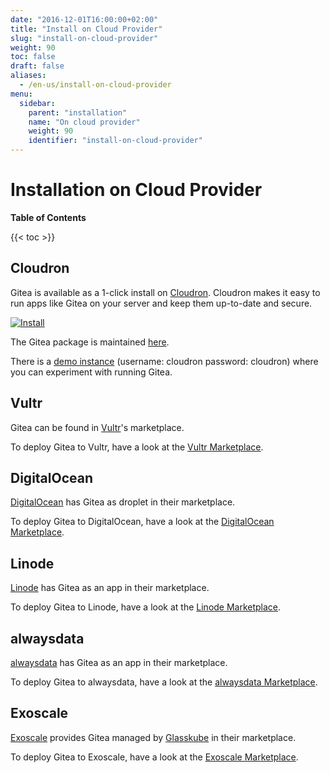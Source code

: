 ```yaml
---
date: "2016-12-01T16:00:00+02:00"
title: "Install on Cloud Provider"
slug: "install-on-cloud-provider"
weight: 90
toc: false
draft: false
aliases:
  - /en-us/install-on-cloud-provider
menu:
  sidebar:
    parent: "installation"
    name: "On cloud provider"
    weight: 90
    identifier: "install-on-cloud-provider"
---
```


# Installation on Cloud Provider

**Table of Contents**

{{< toc >}}

## Cloudron

Gitea is available as a 1-click install on [Cloudron](https://cloudron.io).
Cloudron makes it easy to run apps like Gitea on your server and keep them up-to-date and secure.

[![Install](/cloudron.svg)](https://cloudron.io/button.html?app=io.gitea.cloudronapp)

The Gitea package is maintained [here](https://git.cloudron.io/cloudron/gitea-app).

There is a [demo instance](https://my.demo.cloudron.io) (username: cloudron password: cloudron) where
you can experiment with running Gitea.

## Vultr

Gitea can be found in [Vultr](https://www.vultr.com)'s marketplace.

To deploy Gitea to Vultr, have a look at the [Vultr Marketplace](https://www.vultr.com/marketplace/apps/gitea).

## DigitalOcean

[DigitalOcean](https://www.digitalocean.com) has Gitea as droplet in their marketplace.

To deploy Gitea to DigitalOcean, have a look at the [DigitalOcean Marketplace](https://marketplace.digitalocean.com/apps/gitea).

## Linode

[Linode](https://www.linode.com/) has Gitea as an app in their marketplace.

To deploy Gitea to Linode, have a look at the [Linode Marketplace](https://www.linode.com/marketplace/apps/linode/gitea/).

## alwaysdata

[alwaysdata](https://www.alwaysdata.com/) has Gitea as an app in their marketplace.

To deploy Gitea to alwaysdata, have a look at the [alwaysdata Marketplace](https://www.alwaysdata.com/en/marketplace/gitea/).

## Exoscale

[Exoscale](https://www.exoscale.com/) provides Gitea managed by [Glasskube](https://glasskube.eu/) in their marketplace.

To deploy Gitea to Exoscale, have a look at the [Exoscale Marketplace](https://www.exoscale.com/marketplace/listing/glasskube-gitea/).
